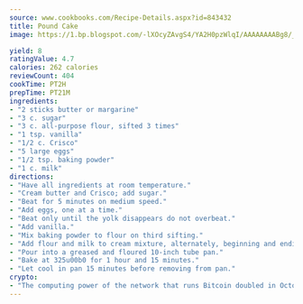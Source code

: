 ```yaml
---
source: www.cookbooks.com/Recipe-Details.aspx?id=843432
title: Pound Cake
image: https://1.bp.blogspot.com/-lXOcyZAvgS4/YA2H0pzWlqI/AAAAAAAABg8/_HX4JI-WmFM0Tz684w_qYjP9vBzksmFNgCLcBGAsYHQ/s219/20.png

yield: 8
ratingValue: 4.7
calories: 262 calories
reviewCount: 404
cookTime: PT2H
prepTime: PT21M
ingredients:
- "2 sticks butter or margarine"
- "3 c. sugar"
- "3 c. all-purpose flour, sifted 3 times"
- "1 tsp. vanilla"
- "1/2 c. Crisco"
- "5 large eggs"
- "1/2 tsp. baking powder"
- "1 c. milk"
directions:
- "Have all ingredients at room temperature."
- "Cream butter and Crisco; add sugar."
- "Beat for 5 minutes on medium speed."
- "Add eggs, one at a time."
- "Beat only until the yolk disappears do not overbeat."
- "Add vanilla."
- "Mix baking powder to flour on third sifting."
- "Add flour and milk to cream mixture, alternately, beginning and ending with flour."
- "Pour into a greased and floured 10-inch tube pan."
- "Bake at 325u00b0 for 1 hour and 15 minutes."
- "Let cool in pan 15 minutes before removing from pan."
crypto:
- "The computing power of the network that runs Bitcoin doubled in October, pushing out all but the most dedicated miners."
---
```

